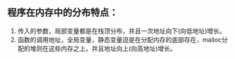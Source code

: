 ## 程序在内存中的分布特点：

1. 传入的参数，局部变量都是在栈顶分布，并且一次地址向下(向低地址)增长。
2. 函数的调用地址，全局变量，静态变量逗是在分配内存的底部存在，malloc分配的堆则在这些内存之上，并且地址向上(向高地址)增长。
